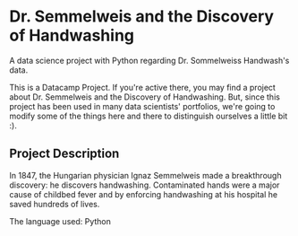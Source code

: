 # Dr. Semmelweis and the Discovery of Handwashing

A data science project with Python regarding Dr. Sommelweiss Handwash's data.

This is a Datacamp Project. If you're active there, you may find a project about Dr. Semmelweis and the Discovery of Handwashing. But, since this project has been used in many data scientists' portfolios, we're going to modify some of the things here and there to distinguish ourselves a little bit :).


## Project Description

In 1847, the Hungarian physician Ignaz Semmelweis made a breakthrough discovery: he discovers handwashing. Contaminated hands were a major cause of childbed fever and by enforcing handwashing at his hospital he saved hundreds of lives.

The language used: Python
